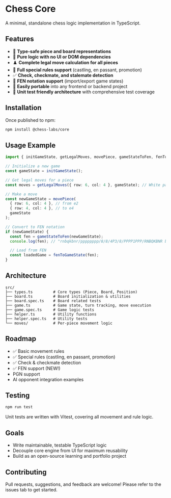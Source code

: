 # Chess Core

A minimal, standalone chess logic implementation in TypeScript.

## Features

- 🎯 **Type-safe piece and board representations**
- 🔧 **Pure logic with no UI or DOM dependencies**
- ♟️ **Complete legal move calculation for all pieces**
- 🏰 **Full special rules support** (castling, en passant, promotion)
- ✅ **Check, checkmate, and stalemate detection**
- 📝 **FEN notation support** (import/export game states)
- 🔄 **Easily portable** into any frontend or backend project
- 🧪 **Unit test friendly architecture** with comprehensive test coverage

## Installation

Once published to npm:

```bash
npm install @chess-labs/core
```

## Usage Example

```typescript
import { initGameState, getLegalMoves, movePiece, gameStateToFen, fenToGameState } from '@chess-labs/core';

// Initialize a new game
const gameState = initGameState();

// Get legal moves for a piece
const moves = getLegalMoves({ row: 6, col: 4 }, gameState); // White pawn at e2

// Make a move
const newGameState = movePiece(
  { row: 6, col: 4 }, // from e2
  { row: 4, col: 4 }, // to e4
  gameState
);

// Convert to FEN notation
if (newGameState) {
  const fen = gameStateToFen(newGameState);
  console.log(fen); // "rnbqkbnr/pppppppp/8/8/4P3/8/PPPP1PPP/RNBQKBNR b KQkq e3 0 1"

  // Load from FEN
  const loadedGame = fenToGameState(fen);
}
```

## Architecture

```
src/
├── types.ts         # Core types (Piece, Board, Position)
├── board.ts         # Board initialization & utilities
├── board.spec.ts    # Board related tests
├── game.ts          # Game state, turn tracking, move execution
├── game.spec.ts     # Game logic tests
├── helper.ts        # Utility functions
├── helper.spec.ts   # Utility tests
└── moves/           # Per-piece movement logic
```

## Roadmap

- ✅ Basic movement rules
- ✅ Special rules (castling, en passant, promotion)
- ✅ Check & checkmate detection
- ✅ FEN support (NEW!)
- PGN support
- AI opponent integration examples

## Testing

```bash
npm run test
```

Unit tests are written with Vitest, covering all movement and rule logic.

## Goals

- Write maintainable, testable TypeScript logic
- Decouple core engine from UI for maximum reusability
- Build as an open-source learning and portfolio project

## Contributing

Pull requests, suggestions, and feedback are welcome!
Please refer to the issues tab to get started.
